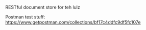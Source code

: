 RESTful document store for teh lulz

Postman test stuff: 
https://www.getpostman.com/collections/bf17c4ddfc9df5fc107e
